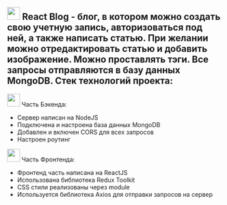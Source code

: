 <h2><img src="https://github.com/DianaN7/blog-frontend/assets/118924554/81d3d078-e146-4a01-9ecf-65eba2f84eb8" width="30" height="30"/> React Blog - блог, в котором можно создать свою учетную запись, авторизоваться под ней, а также написать статью. При желании можно отредактировать статью и добавить изображение. Можно проставлять тэги. Все запросы отправляются в базу данных MongoDB. Стек технологий проекта: </h2>

<img src="https://github.com/DianaN7/blog-frontend/assets/118924554/288e0afb-ab15-4eb7-95d9-36dec5b36478" width="30" height="30"/> Часть Бэкенда: 

- Сервер написан на NodeJS
- Подключена и настроена база данных MongoDB
- Добавлен и включен CORS для всех запросов
- Настроен роутинг

<img src="https://github.com/DianaN7/blog-frontend/assets/118924554/7ed080e7-1299-4c90-b164-ff3107b487f0" width="30" height="30"/> Часть Фронтенда: 

- Фронтенд часть написана на ReactJS
- Использована библиотека Redux Toolkit
- CSS стили реализованы через module
- Используется библиотека Axios для отправки запросов на сервер 
